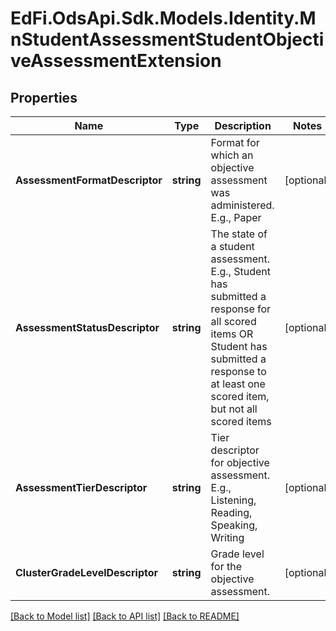 # EdFi.OdsApi.Sdk.Models.Identity.MnStudentAssessmentStudentObjectiveAssessmentExtension
## Properties

Name | Type | Description | Notes
------------ | ------------- | ------------- | -------------
**AssessmentFormatDescriptor** | **string** | Format for which an objective assessment was administered. E.g., Paper | [optional] 
**AssessmentStatusDescriptor** | **string** | The state of a student assessment. E.g.,        Student has submitted a response for all scored items OR        Student has submitted a response to at least one scored item, but not all scored items | [optional] 
**AssessmentTierDescriptor** | **string** | Tier descriptor for objective assessment. E.g., Listening, Reading, Speaking, Writing | [optional] 
**ClusterGradeLevelDescriptor** | **string** | Grade level for the objective assessment. | [optional] 

[[Back to Model list]](../README.md#documentation-for-models) [[Back to API list]](../README.md#documentation-for-api-endpoints) [[Back to README]](../README.md)

